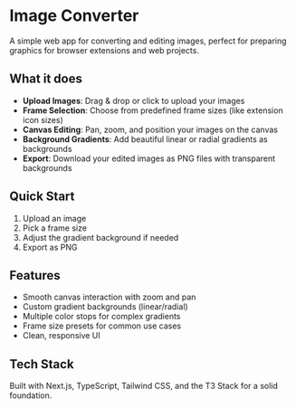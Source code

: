 # Image Converter

A simple web app for converting and editing images, perfect for preparing graphics for browser extensions and web projects.

## What it does

- **Upload Images**: Drag & drop or click to upload your images
- **Frame Selection**: Choose from predefined frame sizes (like extension icon sizes)
- **Canvas Editing**: Pan, zoom, and position your images on the canvas
- **Background Gradients**: Add beautiful linear or radial gradients as backgrounds
- **Export**: Download your edited images as PNG files with transparent backgrounds

## Quick Start

1. Upload an image
2. Pick a frame size
3. Adjust the gradient background if needed
4. Export as PNG

## Features

- Smooth canvas interaction with zoom and pan
- Custom gradient backgrounds (linear/radial)
- Multiple color stops for complex gradients
- Frame size presets for common use cases
- Clean, responsive UI

## Tech Stack

Built with Next.js, TypeScript, Tailwind CSS, and the T3 Stack for a solid foundation.
